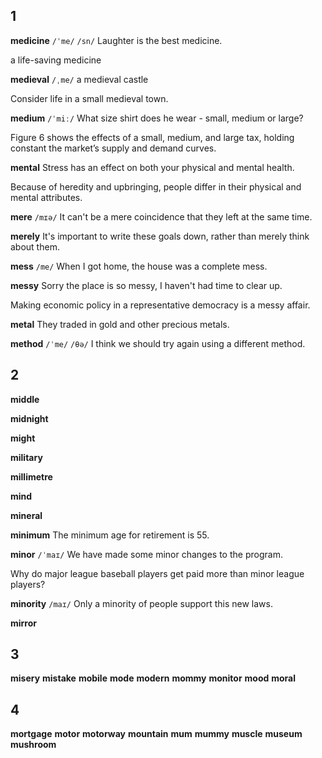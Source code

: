 ## 1
**medicine** 
`/ˈme/` `/sn/`
Laughter is the best medicine.

a life-saving medicine

**medieval** 
`/ˌme/`
a medieval castle

Consider life in a small medieval town. 

**medium** 
`/ˈmiː/`
What size shirt does he wear - small, medium or large?

Figure 6 shows the effects of a small, medium, and large tax, holding constant the market’s supply and demand curves. 

**mental** 
Stress has an effect on both your physical and mental health.

Because of heredity and upbringing, people differ in their physical and mental attributes.

**mere** 
`/mɪə/`
It can't be a mere coincidence that they left at the same time.

**merely** 
It's important to write these goals down, rather than merely think about them.

**mess** 
`/me/`
When I got home, the house was a complete mess.

**messy** 
Sorry the place is so messy, I haven't had time to clear up.

Making economic policy in a representative democracy is a messy affair. 

**metal** 
They traded in gold and other precious metals.

**method** 
`/ˈme/` `/θə/`
I think we should try again using a different method.

## 2
**middle** 

**midnight** 

**might** 

**military** 

**millimetre** 

**mind** 

**mineral** 

**minimum** 
The minimum age for retirement is 55.

**minor** 
`/ˈmaɪ/`
We have made some minor changes to the program.

Why do major league baseball players get paid more than minor league players?

**minority** 
`/maɪ/`
Only a minority of people support this new laws.

**mirror** 

## 3
**misery** 
**mistake** 
**mobile** 
**mode** 
**modern** 
**mommy** 
**monitor** 
**mood** 
**moral** 

## 4
**mortgage** 
**motor** 
**motorway** 
**mountain** 
**mum** 
**mummy** 
**muscle** 
**museum** 
**mushroom** 
